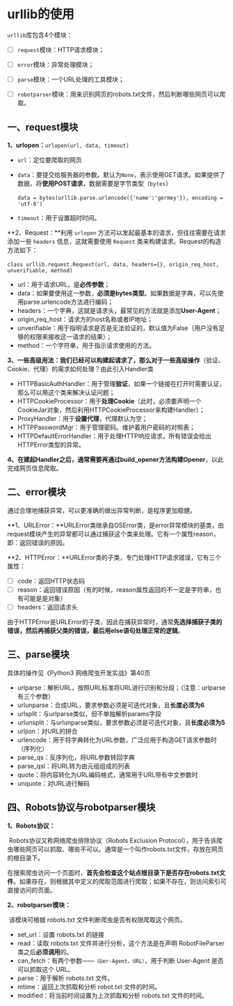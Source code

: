 # urllib的使用

`urllib`库包含4个模块：

- [ ] `request`模块：HTTP请求模块；
- [ ] `error`模块：异常处理模块；
- [ ] `parse`模块：一个URL处理的工具模块；
- [ ] `robotparser`模块：用来识别网页的robots.txt文件，然后判断哪些网页可以爬取。



## 一、request模块

**1、urlopen：**`urlopen(url, data, timeout)`

- `url`：定位要爬取的网页

- `data`：要提交给服务器的参数。默认为`None`，表示使用GET请求。如果提供了数据，将**使用POST请求**，数据需要是字节类型（`bytes`）

  ​			`data = bytes(urllib.parse.urlencode({'name':'germey'}), encoding = 'utf-8')`

- `timeout`：用于设置超时时间。

**2、Request：**利用 `urlopen` 方法可以发起最基本的请求，但往往需要在请求添加一些 `headers` 信息，这就需要使用 `Request` 类来构建请求。Request的构造方法如下：

​		`class urllib.request.Request(url, data, headers={}, origin_req_host, unverifiable, method)`

- url：用于请求URL，是**必传参数**；
- data：如果要使用这一参数，**必须是bytes类型**。如果数据是字典，可以先使用parse.urlencode方法进行编码；
- headers：一个字典，这就是请求头，最常见的方法就是添加**User-Agent**；
- origin_req_host：请求方的host名称或者IP地址；
- unverifiable：用于指明请求是否是无法验证的，默认值为False（用户没有足够的权限来接收这一请求的结果）；
- method：一个字符串，用于指示请求使用的方法。

**3、一些高级用法：**我们已经可以构建起请求了，那么对于一些**高级操作**（验证、Cookie、代理）的需求如何处理？由此引入Handler类

- HTTPBasicAuthHandler：用于管理**验证**，如果一个链接在打开时需要认证，那么可以用这个类来解决认证问题；
- HTTPCookieProcessor：用于**处理Cookie**（此时，必须要声明一个CookieJar对象，然后利用HTTPCookieProcessor来构建Handler）；
- ProxyHandler：用于**设置代理**，代理默认为空；
- HTTPPasswordMgr：用于管理密码。维护着用户密码的对照表；
- HTTPDefaultErrorHandler：用于处理HTTP响应请求，所有错误会给出HTTPError类型的异常。

**4、**在建起Handler之后，通常需要再**通过build_opener方法构建Opener**，以此完成网页信息爬取。



## 二、error模块

通过合理地捕获异常，可以更准确的做出异常判断，是程序更加稳健。

**1、URLError：**URLError类继承自OSError类，是error异常模块的基类，由request模块产生的异常都可以通过捕获这个类来处理。它有一个属性reason，即：返回错误的原因。

**2、HTTPError：**URLError类的子类，专门处理HTTP请求错误，它有三个属性：

- [ ] code：返回HTTP状态码
- [ ] reason：返回错误原因（有的时候，reason属性返回的不一定是字符串，也有可能是是对象）
- [ ] headers：返回请求头

由于HTTPError是URLError的子类，因此在捕获异常时，通常**先选择捕获子类的错误，然后再捕获父类的错误，最后用else语句处理正常的逻辑**。



## 三、parse模块

具体的操作见《Python3 网络爬虫开发实战》第40页

- urlparse：解析URL，按照URL标准将URL进行识别和分段；（注意：urlparse 有三个参数）
- urlunparse：合成URL，要求参数必须是可迭代对象，且**长度必须为6**
- urlsplit：与urlparse类似，但不单独解析params字段
- urlunsplit：与urlunparse类似，要求参数必须是可迭代对象，且**长度必须为5**
- urljion：对URL的拼合
- urlencode：用于将字典转化为URL参数，广泛应用于构造GET请求参数时（序列化）
- parse_qs：反序列化，将URL参数转回字典
- parse_qsl：将URL转为由元组组成的列表
- quote：将内容转化为URL编码格式，通常用于URL带有中文参数时
- unquote：对URL进行解码



## 四、Robots协议与robotparser模块

**1、Robots协议：**

​		Robots协议又称网络爬虫排除协议（Robots Exclusion Protocol），用于告诉爬虫哪些网页可以抓取、哪些不可以。通常是一个叫作robots.txt文件，存放在网页的根目录下。

​		在搜索爬虫访问一个页面时，**首先会检查这个站点根目录下是否存在robots.txt文件**。如果存在，则根据其中定义的爬取范围进行爬取；如果不存在，则访问索引可直接访问的页面。

**2、robotparser模块：**

​		该模块可根据 robots.txt 文件判断爬虫是否有权限爬取这个网页。

- set_url：设置 robots.txt 的链接
- read：读取 robots.txt 文件并进行分析，这个方法是在声明 RobotFileParser 类之后**必须调用**的。
- can_fetch：有两个参数——`（Uer-Agent，URL）`，用于判断 User-Agent 是否可以抓取这个 URL。
- parse：用于解析 robots.txt 文件。
- mtime：返回上次抓取和分析 robot.txt 文件的时间。
- modified：将当前时间设置为上次抓取和分析 robots.txt 文件的时间。















